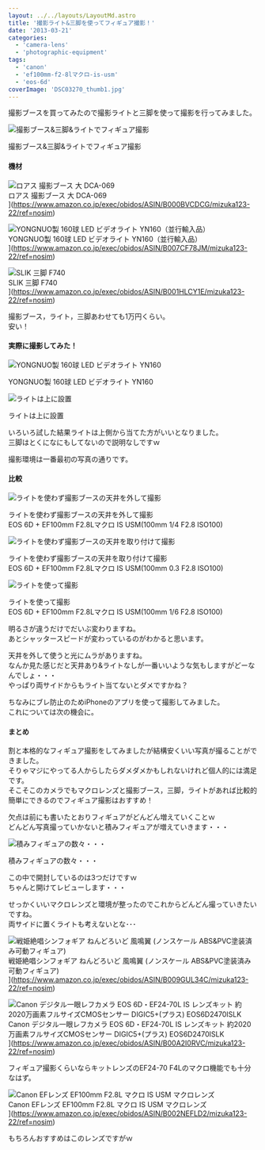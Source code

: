 ```yaml
---
layout: ../../layouts/LayoutMd.astro
title: '撮影ライト&三脚を使ってフィギュア撮影！'
date: '2013-03-21'
categories:
  - 'camera-lens'
  - 'photographic-equipment'
tags:
  - 'canon'
  - 'ef100mm-f2-8lマクロ-is-usm'
  - 'eos-6d'
coverImage: 'DSC03270_thumb1.jpg'
---
```


撮影ブースを買ってみたので撮影ライトと三脚を使って撮影を行ってみました。

![撮影ブース&三脚&ライトでフィギュア撮影](/archive/images/DSC03270_thumb.jpg '撮影ブース&三脚&ライトでフィギュア撮影')

撮影ブース&三脚&ライトでフィギュア撮影

#### 機材

![ロアス 撮影ブース 大 DCA-069](/archive/images/314FFQCE0EL._SL160_.jpg)  
ロアス 撮影ブース 大 DCA-069  
](https://www.amazon.co.jp/exec/obidos/ASIN/B000BVCDCG/mizuka123-22/ref=nosim)

![YONGNUO製 160球 LED ビデオライト YN160（並行輸入品）](/archive/images/519nVIPT3YL._SL160_.jpg)  
YONGNUO製 160球 LED ビデオライト YN160（並行輸入品）  
](https://www.amazon.co.jp/exec/obidos/ASIN/B007CF78JM/mizuka123-22/ref=nosim)

![SLIK 三脚 F740](/archive/images/41FtVqIhVhL._SL160_.jpg)  
SLIK 三脚 F740  
](https://www.amazon.co.jp/exec/obidos/ASIN/B001HLCY1E/mizuka123-22/ref=nosim)

撮影ブース，ライト，三脚あわせても1万円くらい。  
安い！

#### 実際に撮影してみた！

![YONGNUO製 160球 LED ビデオライト YN160](/archive/images/DSC03267_thumb.jpg 'YONGNUO製 160球 LED ビデオライト YN160')

YONGNUO製 160球 LED ビデオライト YN160

![ライトは上に設置](/archive/images/DSC03269_thumb.jpg 'ライトは上に設置')

ライトは上に設置

いろいろ試した結果ライトは上側から当てた方がいいとなりました。  
三脚はとくになにもしてないので説明なしですｗ

撮影環境は一番最初の写真の通りです。

#### 比較

![ライトを使わず撮影ブースの天井を外して撮影](/archive/images/IMG_1643_thumb.jpg 'ライトを使わず撮影ブースの天井を外して撮影')

ライトを使わず撮影ブースの天井を外して撮影  
EOS 6D + EF100mm F2.8Lマクロ IS USM(100mm 1/4 F2.8 ISO100)

![ライトを使わず撮影ブースの天井を取り付けて撮影](/archive/images/IMG_1644_thumb.jpg 'ライトを使わず撮影ブースの天井を取り付けて撮影')

ライトを使わず撮影ブースの天井を取り付けて撮影  
EOS 6D + EF100mm F2.8Lマクロ IS USM(100mm 0.3 F2.8 ISO100)

![ライトを使って撮影](/archive/images/IMG_1645_thumb.jpg 'ライトを使って撮影')

ライトを使って撮影  
EOS 6D + EF100mm F2.8Lマクロ IS USM(100mm 1/6 F2.8 ISO100)

明るさが違うだけでだいぶ変わりますね。  
あとシャッタースピードが変わっているのがわかると思います。

天井を外して使うと光にムラがありますね。  
なんか見た感じだと天井あり&ライトなしが一番いいような気もしますがどーなんでしょ・・・  
やっぱり両サイドからもライト当てないとダメですかね？

ちなみにブレ防止のためiPhoneのアプリを使って撮影してみました。  
これについては次の機会に。

#### まとめ

割と本格的なフィギュア撮影をしてみましたが結構安くいい写真が撮ることができました。  
そりゃマジにやってる人からしたらダメダメかもしれないけれど個人的には満足です。  
そこそこのカメラでもマクロレンズと撮影ブース，三脚，ライトがあれば比較的簡単にできるのでフィギュア撮影はおすすめ！

欠点は前にも書いたとおりフィギュアがどんどん増えていくことｗ  
どんどん写真撮っていかないと積みフィギュアが増えていきます・・・

![積みフィギュアの数々・・・](/archive/images/DSC03271_thumb.jpg '積みフィギュアの数々・・・')

積みフィギュアの数々・・・

この中で開封しているのは3つだけですｗ  
ちゃんと開けてレビューします・・・

せっかくいいマクロレンズと環境が整ったのでこれからどんどん撮っていきたいですね。  
両サイドに置くライトも考えないとな･･･

![戦姫絶唱シンフォギア ねんどろいど 風鳴翼 (ノンスケール ABS&PVC塗装済み可動フィギュア)](/archive/images/51aA4Pc7DEL._SL160_.jpg)  
戦姫絶唱シンフォギア ねんどろいど 風鳴翼 (ノンスケール ABS&PVC塗装済み可動フィギュア)  
](https://www.amazon.co.jp/exec/obidos/ASIN/B009GUL34C/mizuka123-22/ref=nosim)

![Canon デジタル一眼レフカメラ EOS 6D・EF24-70L IS レンズキット 約2020万画素フルサイズCMOSセンサー DIGIC5+(プラス) EOS6D2470ISLK](/archive/images/51mqBe9RG4L._SL160_.jpg)  
Canon デジタル一眼レフカメラ EOS 6D・EF24-70L IS レンズキット 約2020万画素フルサイズCMOSセンサー DIGIC5+(プラス) EOS6D2470ISLK  
](https://www.amazon.co.jp/exec/obidos/ASIN/B00A2I0RVC/mizuka123-22/ref=nosim)

フィギュア撮影くらいならキットレンズのEF24-70 F4Lのマクロ機能でも十分なはず。

![Canon EFレンズ EF100mm F2.8L マクロ IS USM マクロレンズ](/archive/images/4160ZE5ed2L._SL160_.jpg)  
Canon EFレンズ EF100mm F2.8L マクロ IS USM マクロレンズ  
](https://www.amazon.co.jp/exec/obidos/ASIN/B002NEFLD2/mizuka123-22/ref=nosim)

もちろんおすすめはこのレンズですがｗ

